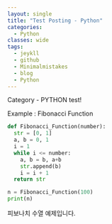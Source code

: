 ```yaml
---
layout: single
title: "Test Posting - Python"
categories:
  - Python
classes: wide
tags:
  - jeykll
  - github
  - Minimalmistakes
  - blog
  - Python
---
```


Category - PYTHON test!

Example : Fibonacci Function

```python
def Fibonacci_Function(number):
  str = [0, 1]
  a, b = 0, 1
  i = 1
  while i <= number:
    a, b = b, a+b
    str.append(b)
    i = i + 1
  return str

n = Fibonacci_Function(100)
print(n)
```

피보나치 수열 예제입니다.

